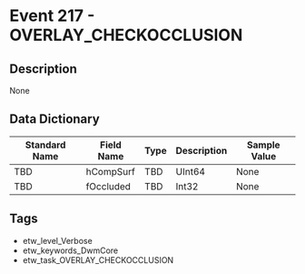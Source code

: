 # Event 217 - OVERLAY_CHECKOCCLUSION

## Description
None

## Data Dictionary
|Standard Name|Field Name|Type|Description|Sample Value|
|---|---|---|---|---|
|TBD|hCompSurf|TBD|UInt64|None|None|
|TBD|fOccluded|TBD|Int32|None|None|

## Tags
* etw_level_Verbose
* etw_keywords_DwmCore
* etw_task_OVERLAY_CHECKOCCLUSION